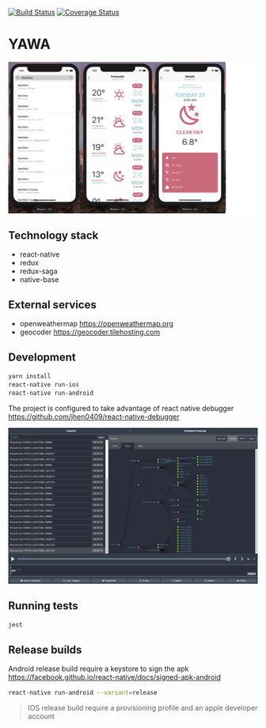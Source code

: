 [![Build Status](https://travis-ci.com/alwex/yawa.svg?branch=master)](https://travis-ci.com/alwex/yawa)
[![Coverage Status](https://coveralls.io/repos/github/alwex/yawa/badge.svg?branch=master)](https://coveralls.io/github/alwex/yawa?branch=master)

# YAWA

![Image of ios version](doc/ios.png)

## Technology stack

- react-native
- redux
- redux-saga
- native-base

## External services

- openweathermap https://openweathermap.org
- geocoder https://geocoder.tilehosting.com

## Development

```bash
yarn install
react-native run-ios
react-native run-android
```

The project is configured to take advantage of react native debugger
https://github.com/jhen0409/react-native-debugger

![Image of redux dev tool](doc/debugger.png)

## Running tests

```bash
jest
```

## Release builds

Android release build require a keystore to sign the apk
https://facebook.github.io/react-native/docs/signed-apk-android

```bash
react-native run-android --variant=release
```

> IOS release build require a provisioning profile and an apple developer account
